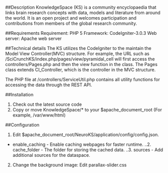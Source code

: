 ##Description
KnowledgeSpace (KS) is a community encyclopaedia that links brain research concepts with data, models and literature from around the world. It is an open project and welcomes participation and contributions from members of the global research community. 

##Requirements
Requirement: PHP 5
Framework: CodeIgniter-3.0.3
Web server: Apache web server

##Technical details
The KS utilizes the CodeIgniter to the maintain the Model View Controller(MVC) structure. For example, the URL such as
/SciCrunchKS/index.php/pages/view/pyramidal_cell will first access the controllers/Pages.php and then the view function in the class. The Pages class extends CI_Controller, which is the controller in the MVC structure. 

The PHP file at /controllers/ServiceUtil.php contains all utility functions for accessing the data through the REST API.


##Installation
1. Check out the latest source code
2. Copy or move KnowledgeSpace/* to your $apache_document_root (For example, /var/www/html)

##Configuration
1. Edit $apache_document_root/NeuroKS/application/config/config.json.
* enable_caching - Enable caching webpages for faster runtime.
..2. cache_folder - The folder for storing the cached data.
..3. sources - Add additional sources for the dataspace.
2. Change the background image: Edit parallax-slider.css
